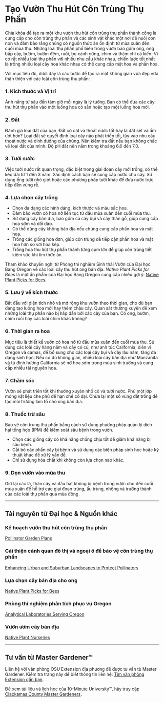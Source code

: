 # Tạo Vườn Thu Hút Côn Trùng Thụ Phấn

Chìa khóa để tạo ra một khu vườn thu hút côn trùng thụ phấn thành công là cung cấp cho côn trùng thụ phấn và các sinh vật khác một nơi để nuôi con non và đảm bảo rằng chúng có nguồn thức ăn ổn định từ mùa xuân đến cuối mùa thu. Những loài thụ phấn phổ biến trong vườn bao gồm ong, ong bắp cày, bướm, bướm đêm, ruồi, bọ cánh cứng, chim và thậm chí cả kiến. Vì có rất nhiều loài thụ phấn với nhiều nhu cầu khác nhau, chiến lược tốt nhất là trồng nhiều loại cây hoa khác nhau có thể cung cấp mật hoa và phấn hoa.

Với mục tiêu đó, dưới đây là các bước để tạo ra một không gian vừa đẹp vừa thân thiện với các loài côn trùng thụ phấn:

### 1. Kích thước và Vị trí

Ánh nắng từ sáu đến tám giờ mỗi ngày là lý tưởng. Bạn có thể đưa các cây thu hút thụ phấn vào một luống hoa có sẵn hoặc tạo một luống hoa mới.

### 2. Đất

Đánh giá loại đất của bạn. Đất có cát và thoát nước tốt hay là đất sét và ẩm ướt hơn? Loại đất sẽ quyết định loại cây nào phát triển tốt, tùy vào nhu cầu thoát nước và dinh dưỡng của chúng. Nên kiểm tra đất nếu bạn không chắc về loại đất của mình. Độ pH đất nên nằm trong khoảng 6.0 đến 7.0.

### 3. Tưới nước

Việc tưới nước rất quan trọng, đặc biệt trong giai đoạn cây mới trồng, có thể kéo dài từ 1 đến 3 năm. Xác định cách bạn sẽ cung cấp nước cho cây. Sử dụng ống tưới nhỏ giọt hoặc các phương pháp tưới khác để đưa nước trực tiếp đến vùng rễ.

### 4. Lựa chọn cây trồng

- Chọn đa dạng các hình dáng, kích thước và màu sắc hoa.
- Đảm bảo vườn có hoa nở liên tục từ đầu mùa xuân đến cuối mùa thu.
- Sử dụng cây bản địa, bao gồm cả cây bụi và cây thân gỗ, giúp cung cấp hoa sớm và dồi dào.
- Có thể dùng cây không bản địa nếu chúng cung cấp phấn hoa và mật hoa.
- Trồng các giống hoa đơn, giúp côn trùng dễ tiếp cận phấn hoa và mật hoa hơn so với hoa kép.
- Trồng hoa thu hút thụ phấn thành từng cụm lớn để giúp côn trùng tiết kiệm sức khi tìm thức ăn.

Tham khảo khuyến nghị từ Phòng thí nghiệm Sinh thái Vườn của Đại học Bang Oregon về các loài cây thu hút ong bản địa. *Native Plant Picks for Bees* là một ấn phẩm của Đại học Bang Oregon cung cấp nhiều gợi ý: [Native Plant Picks for Bees](https://extension.oregonstate.edu/catalog/pub/em-9363-native-plant-picks-bees).

### 5. Lưu ý về kích thước

Bắt đầu với diện tích nhỏ và mở rộng khu vườn theo thời gian, cho dù bạn đang tạo luống hoa mới hay thêm chậu cây. Quan sát thường xuyên để xem những loài thụ phấn nào bị hấp dẫn bởi các cây của bạn. Có ong, bướm, chim ruồi hay các loài chim khác không?

### 6. Thời gian ra hoa

Mục tiêu là thiết kế vườn có hoa nở từ đầu mùa xuân đến cuối mùa thu. Sử dụng các loài cây hàng năm và cây có củ, như anh túc California, diên vĩ Oregon và camas, để bổ sung cho các loại cây bụi và cây lâu năm, tăng đa dạng sinh học. Nếu có đủ không gian, nhiều loài cây bản địa như Manzanita và tử đinh hương California sẽ nở hoa sớm trong mùa sinh trưởng và cung cấp nhiều tài nguyên hoa.

### 7. Chăm sóc

Vườn sẽ phát triển tốt khi thường xuyên nhổ cỏ và tưới nước. Phủ một lớp mỏng vật liệu che phủ để hạn chế cỏ dại. Chừa lại một số vùng đất trống để tạo môi trường làm tổ cho ong bản địa.

### 8. Thuốc trừ sâu

Bảo vệ côn trùng thụ phấn bằng cách sử dụng phương pháp quản lý dịch hại tổng hợp (IPM) để kiểm soát sâu bệnh trong vườn.

- Chọn các giống cây có khả năng chống chịu tốt để giảm khả năng bị sâu bệnh.
- Cắt bỏ các phần cây bị bệnh và sử dụng các biện pháp sinh học hoặc kỹ thuật khác để xử lý vấn đề.
- Chỉ sử dụng hóa chất khi không còn lựa chọn nào khác.

### 9. Dọn vườn vào mùa thu

Giữ lại các lá, thân cây và đầu hạt không bị bệnh trong vườn cho đến cuối mùa xuân để hỗ trợ các giai đoạn trứng, ấu trùng, nhộng và trưởng thành của các loài thụ phấn qua mùa đông.

---

## Tài nguyên từ Đại học & Nguồn khác

### Kế hoạch vườn thu hút côn trùng thụ phấn

[Pollinator Garden Plans](https://ucdavis.app.box.com/s/h88bp60ucq6mk82w9v8eubtvuqecw1bi)

### Cải thiện cảnh quan đô thị và ngoại ô để bảo vệ côn trùng thụ phấn

[Enhancing Urban and Suburban Landscapes to Protect Pollinators](https://extension.oregonstate.edu/catalog/pub/em-9289-enhancing-urban-suburban-landscapes-protect-pollinators)

### Lựa chọn cây bản địa cho ong

[Native Plant Picks for Bees](https://extension.oregonstate.edu/catalog/pub/em-9363-native-plant-picks-bees)

### Phòng thí nghiệm phân tích phục vụ Oregon

[Analytical Laboratories Serving Oregon](https://www.oregon.gov/ODA/programs/Pesticides/Documents/2020/AnalyticalLabsServingOregon.pdf)

### Vườn ươm cây bản địa

[Native Plant Nurseries](https://portlandnativeplants.org/native-plant-nurseries)

---

## Tư vấn từ Master Gardener™

Liên hệ với văn phòng OSU Extension địa phương để được tư vấn từ Master Gardener. Kiểm tra trang này để biết thông tin liên hệ: [Tìm văn phòng Extension gần bạn](https://extension.oregonstate.edu/find-us).

Để xem tài liệu và lịch học của 10-Minute University™, hãy truy cập [Clackamas County Master Gardeners](https://cmastergardeners.org).
